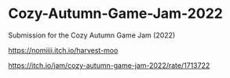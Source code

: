 # Cozy-Autumn-Game-Jam-2022
Submission for the Cozy Autumn Game Jam (2022)

https://nomiiii.itch.io/harvest-moo

https://itch.io/jam/cozy-autumn-game-jam-2022/rate/1713722

